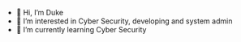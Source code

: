 - 👋 Hi, I’m Duke
- 👀 I’m interested in Cyber Security, developing and system admin
- 🌱 I’m currently learning Cyber Security

<!---
Phssthp0k/Phssthp0k is a ✨ special ✨ repository because its `README.md` (this file) appears on your GitHub profile.
You can click the Preview link to take a look at your changes.
--->
